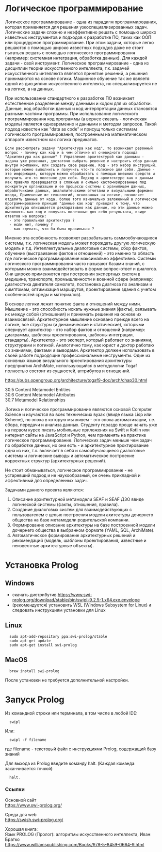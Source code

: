 # Логическое программирование

Логическое программирование - одна из парадигм программирования, которая применяется для решения узкоспециализированных задач. Логические задачи сложно и неэффективно решать с помощью широко известных инструментов и подходов к разработке ПО, таких как ООП или процедурное программирование. При этом задачи, которые легко решаются с помощью широко известных подходов даже не стоит пытаться решать с помощью логического программирования (например: системная интеграция, обработка данных). Для каждой задачи - свой инструмент. Логическое программирование - одна из дисциплин теории искусственного интеллекта, т.к. задачей искусственного интеллекта является принятие решений, а решения принимаются на основе логики. Машинное обучение так же являетя одной из дисциплин искусственного интелекта, но специализируется не на логике, а на данных. 

При использовании стандартного к разработке ПО возникает естественное разделение между данными и кодом для их обработки. Данные, код обработки данных и код интерпретации данных становятся разными частями программы. При использование логического программирования код программы (а вернее сказать - логическая модель) является одновременно и данными и методом запросов. Такой подход известен как "data as code" и присущ только системам логического программирования, построенным на математическом аппарате известном как логика предикатов.

```
Если рассмотреть задачу "Архитектура как код", то возникает резонный вопрос - почему как код и в чем отличие от очевидного подхода "Архитектура как данные" ? Управление архитектурой как данными - задача уже решенная, достаточо выбрать решение и настроить сбор данных внутри компании, или создать свое решение. Код - это набор инструкций, которые можно выполнить и получить что-то полезное для себя. Данные - это информация, которую можно обрабаотать с помощью внешних средств и получить что-то полезное для себя. Подход к архитектуре как к данным как правило превращается в сложные и сильно кастомизированные под конкретную организацию и ее процессы системы с хранилищем данных, обработчиками данных, аналилитечскими отчетами и визуальными формами ввода, Применение же технологий, основанных на логике, позволяет отделить данные от кода, более того изначально заложенный в логическое программирование принцип "данные как код' приводит к тому, что архитектура описывается декларативно как данные, но эти данные можно выполнять как код и получать полезнные для себя результаты, ввиде ответов на вопросы:
  - это правильная архитектура ?
  - если нет, почему ?
  - как сделать, что бы была правильная ?
```

Именно эта особенность позволяет разрабатывать саммообучающиеся системы, т.к. логическая модель может порождать другую логическую модель и т.д. Интеллектуальные диалоговые системы, сбор фактов, обучение (выстраивание фактов и отношений) - это именно та область где логическое программирование максимально эффективно. Системы логического программирования часто называют базами знаний, с которыми можно взаимодействовать в форме вопрос-ответ и диалогов. Они широко применяются при построении экспертных систем в медицине, транспорте, промышленности и военной сфере (например: диагностика двигателя самолета, постановка диагноза по анализам и симптомам, оптимизация маршрутов, проектирование здания с учетом особенностей среды и материалов).

В основе логики лежит понятие факта и отношений между ними. Мышление - это способность искать нужные знания (факты), связывать их между собой (отношения) и принимать решения на основе их взаимосвязей. Архитектурное мышление основано прежде всего на логике, все структуры (и динамические и статические), которыми оперирует архитектор - это набор фактов и отношений (например: диаграммы, шаблоны проектирования, шаблоны интеграции, стандарты). Архитектор - это эксперт, который работает со знаниями, структурами и логикой. Аналогично тому, как юрист и доктор работаю со знаниями, фактами и выводами. Архитектор должен использовать в своей работе подходящие профессиональные инструменты. Один из основных языков визуального проектирования архитектуры предприятия ArchiMate, использующийся в методологии Togaf полностью состоит из сущностей, аттрибутов и отношений.

https://pubs.opengroup.org/architecture/togaf9-doc/arch/chap30.html  

30.5 Content Metamodel Entities  
30.6 Content Metamodel Attributes  
30.7 Metamodel Relationships  

Логика и логическое программирование являются основой Computer Science и изучаются во всех технических вузах (ввиде языка Lisp или Scheme), но эпоха в которую мы живем - это эпоха автоматизации, т.е. сбора, передачи и анализа данных. Студенту гораздо проще начать уже на первом курсе писать мобильные приложения на Swift и Kotlin или интернет сайты на JavaScript и Python, чем применять на практике логическое программирование. Логических задач меньше чем задач по обработке данных, но они есть - и архитектурное проктирование одна из них, т.к. включает в себя и самообучающиеся диалоговые системы и логические выводы и автоматическое построение корректных структур (архитектурных решений). 

Не стоит обманываться, логическое программирование - не устаревший подход и не наукообразный, он очень прикладной и эффективный для определенных задач.

Задачами данного проекта являются:

1. Описание архитектурной метамодели SEAF и SEAF ДЗО ввиде логической системы (факты, отношения, правила).
2. Создание диалоговых систем для взаимодействующих с пользователем с целью построения модели ахитектуры дочернего общества на базе метамодели родительской компании.
3. Формирование описание архитектуры на базе построенной модели дочернего общества в выбранном формате (YAML, SQL, ArchiMate).
4. Автоматическое формирование архитектурных решений и рекомендаций (модель, шаблоны проектирования, известные и неизвестные архитектурные объекты).

# Установка Prolog

## Windows
  - скачать дистрибутив https://www.swi-prolog.org/download/stable/bin/swipl-9.2.5-1.x64.exe.envelope
  - (рекомендуется) установить WSL (Windows Subsystem for Linux) и следовать инструкциям установки для Linux

## Linux
```
  sudo apt-add-repository ppa:swi-prolog/stable
  sudo apt-get update
  sudo apt-get install swi-prolog
```
## MacOS
```
  brew install swi-prolog
```
После установки не требуется дополнительной настройки. 

# Запуск Prolog

Из командной строки или терминала, в том числе в любой IDE:  
```
  swipl
```
Или:
```
  swipl -f filename
```
где filename - текстовый файл с инструкциями Prolog, содержащий базу знаний

Для выхода из Prolog введите команду halt. (Каждая команда заканчивается точкой) 
```
  halt.
```

### Ссылки 
  
  Основной сайт  
  https://www.swi-prolog.org/

  Среда для web  
  https://swish.swi-prolog.org/

  Хорошая книга:  
  Язык PROLOG (Пролог): алгоритмы искусственного интеллекта, Иван Братко  
  https://www.williamspublishing.com/Books/978-5-8459-0664-9.html
  
  
  
